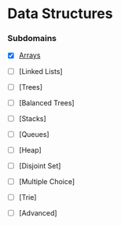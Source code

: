 # Data Structures

### Subdomains

- [x] [Arrays](Data%20Structures/Arrays)

- [ ] [Linked Lists]

- [ ] [Trees]

- [ ] [Balanced Trees]

- [ ] [Stacks]

- [ ] [Queues]

- [ ] [Heap]

- [ ] [Disjoint Set]

- [ ] [Multiple Choice]

- [ ] [Trie]

- [ ] [Advanced]
